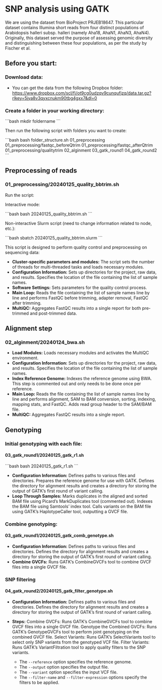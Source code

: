 # SNP analysis using GATK

We are using the dataset from BioProject PRJEB18647. 
This particular dataset contains Illumina short reads from four distinct populations of Arabidopsis halleri subsp. halleri (namely Aha18, AhaN1, AhaN3, AhaN4). 
Originally, this dataset served the purpose of assessing genomic diversity and distinguishing between these four populations, as per the study by Fischer et al.

## Before you start:

### Download data:

- You can get the data from the following Dropbox folder: https://www.dropbox.com/scl/fi/ot9cg0udzqv9cunqufjzq/data.tar.gz?rlkey=5jya8v3qyxcnukm90tbg4gxx7&dl=0

### Create a folder in your working directory:


\```bash
mkdir foldername
\```

Then run the following script with folders you want to create:

\```bash
bash folder_structure.sh 01_preprocessing 01_preprocessing/fastqc_beforeQtrim 01_preprocessing/fastqc_afterQtrim 01_preprocessing/qualitytrim 02_alginment 03_gatk_round1 04_gatk_round2
\```

## Preprocessing of reads

### 01_preprocessing/20240125_quality_bbtrim.sh

Run the script:

Interactive mode:

\```bash
bash 20240125_quality_bbtrim.sh
\```

Non-interactive Slurm script (need to change information related to node, etc.):

\```bash
sbatch 20240125_quality_bbtrim.slurm
\```

This script is designed to perform quality control and preprocessing on sequencing data:

- **Cluster-specific parameters and modules:** The script sets the number of threads for multi-threaded tasks and loads necessary modules.
- **Configuration Information:** Sets up directories for the project, raw data, and results. Specifies the location of the file containing the list of sample names.
- **Software Settings:** Sets parameters for the quality control process.
- **Main Loop:** Reads the file containing the list of sample names line by line and performs FastQC before trimming, adapter removal, FastQC after trimming.
- **MultiQC:** Aggregates FastQC results into a single report for both pre-trimmed and post-trimmed data.

## Alignment step

### 02_alginment/20240124_bwa.sh

- **Load Modules:** Loads necessary modules and activates the MultiQC environment.
- **Configuration Information:** Sets up directories for the project, raw data, and results. Specifies the location of the file containing the list of sample names.
- **Index Reference Genome:** Indexes the reference genome using BWA. This step is commented out and only needs to be done once per reference.
- **Main Loop:** Reads the file containing the list of sample names line by line and performs alignment, SAM to BAM conversion, sorting, indexing, mapping stats, and FastQC. Adds read group header to the SAM/BAM file.
- **MultiQC:** Aggregates FastQC results into a single report.

## Genotyping

### Initial genotyping with each file:

#### 03_gatk_round1/20240125_gatk_r1.sh

\```bash
bash 20240125_gatk_r1.sh
\```

- **Configuration Information:** Defines paths to various files and directories. Prepares the reference genome for use with GATK. Defines the directory for alignment results and creates a directory for storing the output of GATK’s first round of variant calling.
- **Loop Through Samples:** Marks duplicates in the aligned and sorted BAM file using Picard’s MarkDuplicates tool (commented out). Indexes the BAM file using Samtools’ index tool. Calls variants on the BAM file using GATK’s HaplotypeCaller tool, outputting a GVCF file.

### Combine genotyping:

#### 03_gatk_round1/20240125_gatk_comb_genotype.sh

- **Configuration Information:** Defines paths to various files and directories. Defines the directory for alignment results and creates a directory for storing the output of GATK’s first round of variant calling.
- **Combine GVCFs:** Runs GATK’s CombineGVCFs tool to combine GVCF files into a single GVCF file.

### SNP filtering

#### 04_gatk_round2/20240125_gatk_filter_genotype.sh

- **Configuration Information:** Defines paths to various files and directories. Defines the directory for alignment results and creates a directory for storing the output of GATK’s first round of variant calling.
- **Steps:** Combine GVCFs: Runs GATK’s CombineGVCFs tool to combine GVCF files into a single GVCF file. Genotype the Combined GVCFs: Runs GATK’s GenotypeGVCFs tool to perform joint genotyping on the combined GVCF file. Select Variants: Runs GATK’s SelectVariants tool to select only SNP variants from the genotyped VCF file. Filter Variants: Runs GATK’s VariantFiltration tool to apply quality filters to the SNP variants.

    - The `--reference` option specifies the reference genome.
    - The `--output` option specifies the output file.
    - The `--variant` option specifies the input VCF file.
    - The `--filter-name` and `--filter-expression` options specify the filters to be applied.
    

